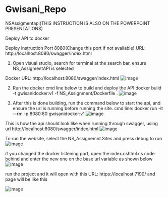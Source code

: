 # Gwisani_Repo
NSAssigmentapi(THIS INSTRUCTION IS ALSO ON THE POWERPOINT PRESENTATIONS)

Deploy API to docker

Deploy instruction
Port 8080(Change this port if not available)
URL: http://localhost:8080/swagger/index.html 

1. Open visual studio, search for terminal at the search bar, ensure NS_AssigmentAPI is selected

Docker URL: http://localhost:8080/swagger/index.html 
![image](https://github.com/Gwisani/Gwisani_Repo/assets/127345901/11e0d714-dfa7-4506-b0d6-ef84f65d31b9)


2. Run the docker cmd line below to build and deploy the API
   docker build -t gwisanidocker:v1 -f NS_Assignment/Dockerfile .
![image](https://github.com/Gwisani/Gwisani_Repo/assets/127345901/6ab605cc-f0e2-4b9d-b96c-b9805f7e9cdc)


3. After this is done building, run the command below to start the api, and ensure the url is running before running the site.
   cmd line: docker run -it --rm -p 8080:80 gwisanidocker:v1
![image](https://github.com/Gwisani/Gwisani_Repo/assets/127345901/e63ee5a1-2559-4fd9-8487-c6d7fb336589)


This is how the api should look like when running through swagger, using url http://localhost:8080/swagger/index.html 
![image](https://github.com/Gwisani/Gwisani_Repo/assets/127345901/bdd7313b-7d7c-410a-97a3-874f775c0333)


To run the website, select the NS_Assignemnt.Sites and press debug to run
![image](https://github.com/Gwisani/Gwisani_Repo/assets/127345901/fa37d08b-eaf3-454d-bd3b-89ac44d4a063)


if you changed the docker listening port, open the index.cshtml.cs code behind and enter the new one on the base url variable as shown below
![image](https://github.com/Gwisani/Gwisani_Repo/assets/127345901/973f01bd-f203-41ed-8223-d5c257543e08)

run the project and it will open with this URL: https://localhost:7190/ and page will be like this

![image](https://github.com/Gwisani/Gwisani_Repo/assets/127345901/2a3e2607-33d5-4f15-b7c2-3d0fa0b19580)




